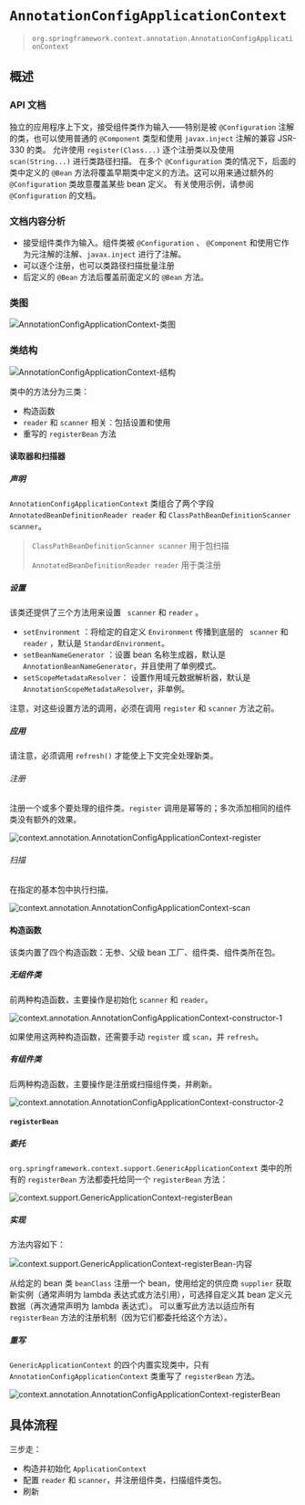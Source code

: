 # `AnnotationConfigApplicationContext`

> `org.springframework.context.annotation.AnnotationConfigApplicationContext`

## 概述

### API 文档

独立的应用程序上下文，接受组件类作为输入——特别是被 `@Configuration` 注解的类，也可以使用普通的 `@Component` 类型和使用 `javax.inject` 注解的兼容 JSR-330 的类。
允许使用 `register(Class...)` 逐个注册类以及使用 `scan(String...)` 进行类路径扫描。
在多个 `@Configuration` 类的情况下，后面的类中定义的 `@Bean` 方法将覆盖早期类中定义的方法。这可以用来通过额外的 `@Configuration` 类故意覆盖某些 bean 定义。
有关使用示例，请参阅 `@Configuration` 的文档。

### 文档内容分析

* 接受组件类作为输入。组件类被  `@Configuration` 、 `@Component` 和使用它作为元注解的注解、`javax.inject` 进行了注解。
* 可以逐个注册，也可以类路径扫描批量注册
* 后定义的 `@Bean` 方法后覆盖前面定义的 `@Bean` 方法。

### 类图

![AnnotationConfigApplicationContext-类图](images\AnnotationConfigApplicationContext-类图.png)

### 类结构

![AnnotationConfigApplicationContext-结构](images\AnnotationConfigApplicationContext-结构.png)

类中的方法分为三类：

* 构造函数
* `reader` 和 `scanner` 相关：包括设置和使用
* 重写的 `registerBean` 方法

#### 读取器和扫描器

##### 声明

`AnnotationConfigApplicationContext` 类组合了两个字段 `AnnotatedBeanDefinitionReader reader` 和 `ClassPathBeanDefinitionScanner scanner`。

> `ClassPathBeanDefinitionScanner scanner` 用于包扫描
>
>  `AnnotatedBeanDefinitionReader reader` 用于类注册

##### 设置

该类还提供了三个方法用来设置 ` scanner` 和 `reader` 。

* `setEnvironment` ：将给定的自定义 `Environment` 传播到底层的 ` scanner` 和 `reader` ，默认是 `StandardEnvironment`。
* `setBeanNameGenerator` ：设置 bean 名称生成器，默认是 `AnnotationBeanNameGenerator`，并且使用了单例模式。
* `setScopeMetadataResolver`： 设置作用域元数据解析器，默认是 `AnnotationScopeMetadataResolver`，非单例。

注意，对这些设置方法的调用，必须在调用 `register` 和 `scanner` 方法之前。

##### 应用

请注意，必须调用 `refresh()` 才能使上下文完全处理新类。

###### 注册

注册一个或多个要处理的组件类。`register` 调用是幂等的；多次添加相同的组件类没有额外的效果。

![context.annotation.AnnotationConfigApplicationContext-register](images\context.annotation.AnnotationConfigApplicationContext-register.png)

###### 扫描

在指定的基本包中执行扫描。

![context.annotation.AnnotationConfigApplicationContext-scan](images\context.annotation.AnnotationConfigApplicationContext-scan.png)

#### 构造函数

该类内置了四个构造函数：无参、父级 bean 工厂、组件类、组件类所在包。

##### 无组件类

前两种构造函数，主要操作是初始化 `scanner` 和 `reader`。

![context.annotation.AnnotationConfigApplicationContext-constructor-1](images\context.annotation.AnnotationConfigApplicationContext-constructor-1.png)

如果使用这两种构造函数，还需要手动 `register` 或 `scan`，并 `refresh`。

##### 有组件类

后两种构造函数，主要操作是注册或扫描组件类，并刷新。

![context.annotation.AnnotationConfigApplicationContext-constructor-2](images\context.annotation.AnnotationConfigApplicationContext-constructor-2.png)

#### `registerBean`

##### 委托

`org.springframework.context.support.GenericApplicationContext` 类中的所有的 `registerBean` 方法都委托给同一个 `registerBean` 方法：

![context.support.GenericApplicationContext-registerBean](images\context.support.GenericApplicationContext-registerBean.png)

##### 实现

方法内容如下：

![context.support.GenericApplicationContext-registerBean-内容](images\context.support.GenericApplicationContext-registerBean-内容.png)

从给定的 bean 类 `beanClass` 注册一个 bean，使用给定的供应商 `supplier` 获取新实例（通常声明为 lambda 表达式或方法引用），可选择自定义其 bean 定义元数据（再次通常声明为 lambda 表达式）。
可以重写此方法以适应所有 `registerBean` 方法的注册机制（因为它们都委托给这个方法）。

##### 重写

`GenericApplicationContext` 的四个内置实现类中，只有 `AnnotationConfigApplicationContext` 类重写了 `registerBean` 方法。

![context.annotation.AnnotationConfigApplicationContext-registerBean](images\context.annotation.AnnotationConfigApplicationContext-registerBean.png)



## 具体流程

三步走：

* 构造并初始化 `ApplicationContext`
* 配置 `reader` 和 `scanner`，并注册组件类，扫描组件类包。
* 刷新



